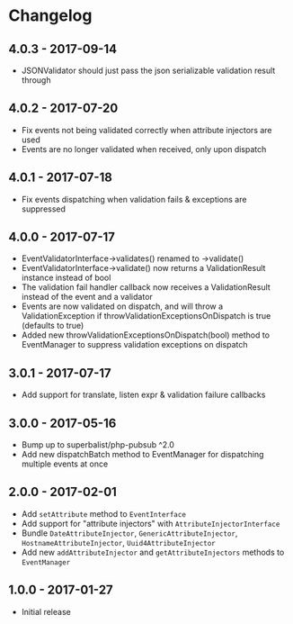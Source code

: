 # Changelog

## 4.0.3 - 2017-09-14

* JSONValidator should just pass the json serializable validation result through

## 4.0.2 - 2017-07-20

* Fix events not being validated correctly when attribute injectors are used
* Events are no longer validated when received, only upon dispatch

## 4.0.1 - 2017-07-18

* Fix events dispatching when validation fails & exceptions are suppressed

## 4.0.0 - 2017-07-17

* EventValidatorInterface->validates() renamed to ->validate()
* EventValidatorInterface->validate() now returns a ValidationResult instance instead of bool
* The validation fail handler callback now receives a ValidationResult instead of the event and a validator
* Events are now validated on dispatch, and will throw a ValidationException if throwValidationExceptionsOnDispatch is true (defaults to true)
* Added new throwValidationExceptionsOnDispatch(bool) method to EventManager to suppress validation exceptions on dispatch

## 3.0.1 - 2017-07-17

* Add support for translate, listen expr & validation failure callbacks

## 3.0.0 - 2017-05-16

* Bump up to superbalist/php-pubsub ^2.0
* Add new dispatchBatch method to EventManager for dispatching multiple events at once

## 2.0.0 - 2017-02-01

* Add `setAttribute` method to `EventInterface`
* Add support for "attribute injectors" with `AttributeInjectorInterface`
* Bundle `DateAttributeInjector`, `GenericAttributeInjector`, `HostnameAttributeInjector`, `Uuid4AttributeInjector`
* Add new `addAttributeInjector` and `getAttributeInjectors` methods to `EventManager`

## 1.0.0 - 2017-01-27

* Initial release
